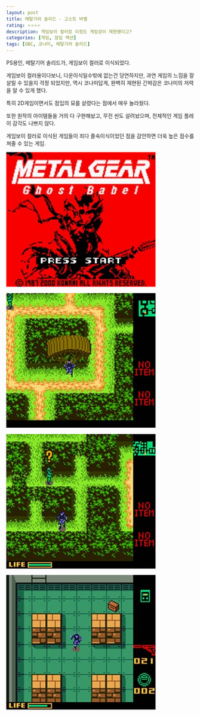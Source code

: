 ```yaml
---
layout: post
title: 메탈기어 솔리드 - 고스트 바벨
rating: ⭐️⭐️⭐️⭐️
description: 게임보이 컬러로 이정도 게임성이 재현됐다고?
categories: [게임, 잠입 액션]
tags: [GBC, 코나미, 메탈기어 솔리드]
---
```


PS용인, 메탈기어 솔리드가, 게임보이 컬러로 이식되었다.

게임보이 컬러용이다보니, 다운이식일수밖에 없는건 당연하지만, 과연 게임의 느낌을 잘살릴 수 있을지 걱정 되었지만, 역시 코나미답게, 완벽히 재현된 긴박감은 코나미의 저력을 알 수 있게 했다.

특히 2D게임이면서도 잠입의 묘를 살렸다는 점에서 매우 놀라웠다.

또한 원작의 아이템들을 거의 다 구현해놨고, 무전 씬도 살려놨으며, 전체적인 게임 플레이 감각도 나쁘지 않다.

게임보이 컬러로 이식된 게임들이 죄다 졸속이식이었던 점을 감안하면 더욱 높은 점수를 쳐줄 수 있는 게임.

![MGS_GB](../../img/2014/mgs_gb_00.jpg)

![MGS_GB](../../img/2014/mgs_gb_01.jpg)

![MGS_GB](../../img/2014/mgs_gb_02.jpg)

![MGS_GB](../../img/2014/mgs_gb_03.jpg)

